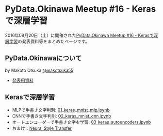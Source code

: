 # PyData.Okinawa Meetup #16 - Kerasで深層学習

2016年08月20日（土）に開催された[PyData.Okinawa Meetup #16 - Kerasで深層学習](http://pydataokinawa.connpass.com/event/36115/)の発表資料等をまとめたページです。

## PyData.Okinawaについて
by Makoto Otsuka [@makotsuka55](https://twitter.com/makotsuka55)

- [発表用資料](https://github.com/PyDataOkinawa/meetup016/blob/master/PyData.Okinawa%20Meetup%20016%20-%2001%20Introduction%20to%20PyData.Okinawa.ipynb)

## Kerasで深層学習

- MLPで手書き文字判別: [01_keras_mnist_mlp.ipynb](https://github.com/PyDataOkinawa/meetup016/blob/master/keras_tutorial/01_keras_mnist_mlp.ipynb)
- CNNで手書き文字判別: [02_keras_mnist_cnn.ipynb](https://github.com/PyDataOkinawa/meetup016/blob/master/keras_tutorial/02_keras_mnist_cnn.ipynb)
- オートエンコーダーで手書き文字を学習: [03_keras_autoencoders.ipynb](https://github.com/PyDataOkinawa/meetup016/blob/master/keras_tutorial/03_keras_autoencoders.ipynb)
- おまけ：[Neural Style Transfer](https://github.com/PyDataOkinawa/meetup016/tree/master/neural_style_transfer)
